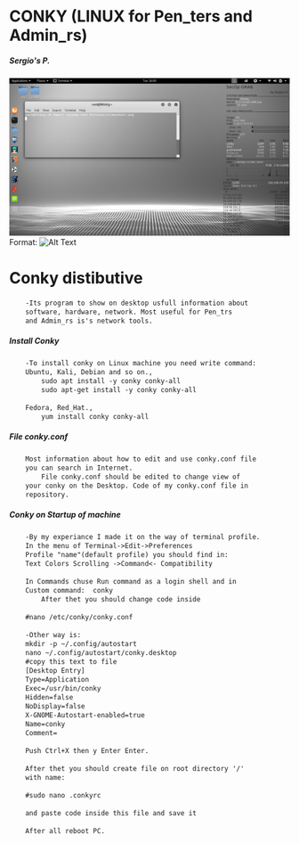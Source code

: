 #	CONKY (LINUX for Pen_ters and Admin_rs)

#####	Sergio's P.
![img](screenshot1.png)
Format: ![Alt Text](url)

#	Conky distibutive

		-Its program to show on desktop usfull information about
		software, hardware, network. Most useful for Pen_trs 
		and Admin_rs is's network tools.
#####	Install Conky	

		-To install conky on Linux machine you need write command:
		Ubuntu, Kali, Debian and so on.,
			sudo apt install -y conky conky-all
			sudo apt-get install -y conky conky-all
	
		Fedora, Red_Hat.,
			yum install conky conky-all

#####	File conky.conf
		
		Most information about how to edit and use conky.conf file 
		you can search in Internet.  
			File conky.conf should be edited to change view of
		your conky on the Desktop. Code of my conky.conf file in
		repository.				
	
#####	Conky on Startup of machine
		
		-By my experiance I made it on the way of terminal profile.
		In the menu of Terminal->Edit->Preferences
		Profile "name"(default profile) you should find in:
		Text Colors Scrolling ->Command<- Compatibility
		
		In Commands chuse Run command as a login shell and in
		Custom command:  conky  
			After thet you should change code inside 
		
		#nano /etc/conky/conky.conf
		
		-Other way is:
		mkdir -p ~/.config/autostart
		nano ~/.config/autostart/conky.desktop
		#copy this text to file
		[Desktop Entry]
		Type=Application
		Exec=/usr/bin/conky
		Hidden=false
		NoDisplay=false
		X-GNOME-Autostart-enabled=true
		Name=conky
		Comment=
		
		Push Ctrl+X then y Enter Enter.

		After thet you should create file on root directory '/'
		with name:

		#sudo nano .conkyrc

		and paste code inside this file and save it 

		After all reboot PC.
